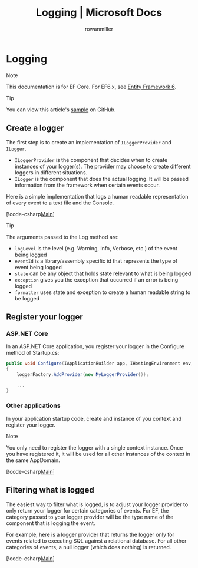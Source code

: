 ﻿---
title: Logging | Microsoft Docs
author: rowanmiller
ms.author: divega

ms.date: 10/27/2016

ms.assetid: f6e35c6d-45b7-4258-be1d-87c1bb67438d
ms.technology: entity-framework-core

uid: core/miscellaneous/logging
---
# Logging

> [!NOTE]
> This documentation is for EF Core. For EF6.x, see [Entity Framework 6](../../ef6/index.md).

> [!TIP]
> You can view this article's [sample](https://github.com/aspnet/EntityFramework.Docs/tree/master/samples/core/Miscellaneous/Logging) on GitHub.

## Create a logger

The first step is to create an implementation of `ILoggerProvider` and `ILogger`.
 * `ILoggerProvider` is the component that decides when to create instances of your logger(s). The provider may choose to create different loggers in different situations.
 * `ILogger` is the component that does the actual logging. It will be passed information from the framework when certain events occur.

Here is a simple implementation that logs a human readable representation of every event to a text file and the Console.

[!code-csharp[Main](../../../samples/core/Miscellaneous/Logging/Logging/MyLoggerProvider.cs)]

> [!TIP]
>The arguments passed to the Log method are:
> * `logLevel` is the level (e.g. Warning, Info, Verbose, etc.) of the event being logged
> * `eventId` is a library/assembly specific id that represents the type of event being logged
> * `state` can be any object that holds state relevant to what is being logged
> * `exception` gives you the exception that occurred if an error is being logged
> * `formatter` uses state and exception to create a human readable string to be logged

## Register your logger

### ASP.NET Core

In an ASP.NET Core application, you register your logger in the Configure method of Startup.cs:

```c#
public void Configure(IApplicationBuilder app, IHostingEnvironment env, ILoggerFactory loggerFactory)
{
    loggerFactory.AddProvider(new MyLoggerProvider());

    ...
}
```

### Other applications

In your application startup code, create and instance of you context and register your logger.

> [!NOTE]
> You only need to register the logger with a single context instance. Once you have registered it, it will be used for all other instances of the context in the same AppDomain.

[!code-csharp[Main](../../../samples/core/Miscellaneous/Logging/Logging.ConsoleApp/Program.cs#Sample)]

## Filtering what is logged

The easiest way to filter what is logged, is to adjust your logger provider to only return your logger for certain categories of events. For EF, the category passed to your logger provider will be the type name of the component that is logging the event.

For example, here is a logger provider that returns the logger only for events related to executing SQL against a relational database. For all other categories of events, a null logger (which does nothing) is returned.

[!code-csharp[Main](../../../samples/core/Miscellaneous/Logging/Logging/MyFilteredLoggerProvider.cs)]
